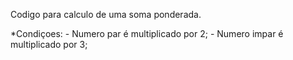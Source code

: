 Codigo para calculo de uma soma ponderada.

*Condiçoes:
    - Numero par é multiplicado por 2;
    - Numero impar é multiplicado por 3;
